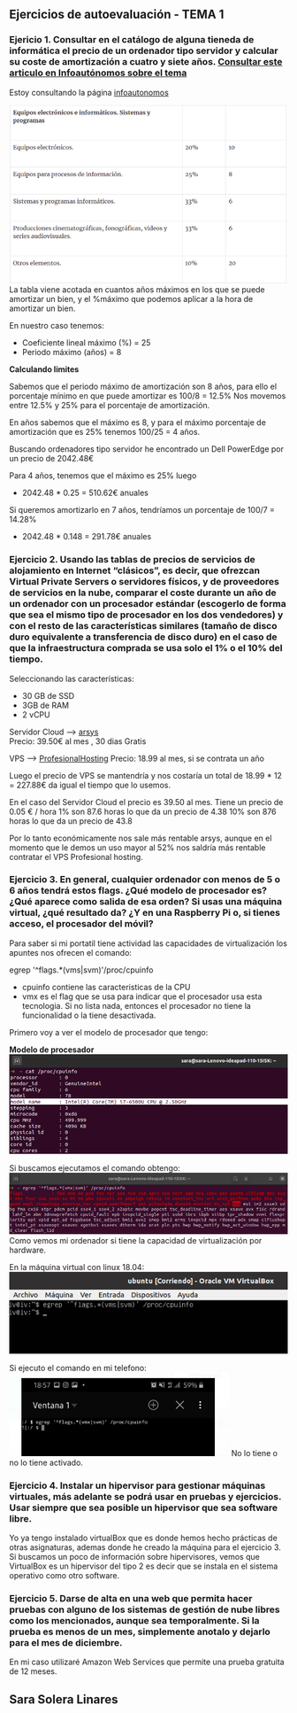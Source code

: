 ## Ejercicios de autoevaluación - TEMA 1



### Ejericio 1. Consultar en el catálogo de alguna tieneda de informática el precio de un ordenador tipo servidor y calcular su coste de amortización a cuatro y siete años. [Consultar este articulo en Infoautónomos sobre el tema](https://www.infoautonomos.com/consultas-a-la-comunidad/988/)

Estoy consultando la página [infoautonomos](https://www.infoautonomos.com/contabilidad/tablas-de-amortizacion-para-los-bienes-de-una-empresa/)

![](img/tabla.png)
La tabla viene acotada en cuantos años máximos en los que se puede amortizar un bien, y el %máximo que podemos aplicar a la hora de amortizar un bien.

En nuestro caso tenemos:
 - Coeficiente lineal máximo (%) = 25
 - Periodo máximo (años) = 8

**Calculando limites**

Sabemos que el periodo máximo de amortización son 8 años, para ello el porcentaje mínimo en que puede amortizar es 100/8 = 12.5%
Nos movemos entre 12.5% y 25% para el porcentaje de amortización.

En años sabemos que el máximo es 8, y para el máximo porcentaje de amortización que es 25% tenemos 100/25 = 4 años.

Buscando ordenadores tipo servidor he encontrado un Dell PowerEdge por un precio de 2042.48€

Para 4 años, tenemos que el máximo es 25% luego
 - 2042.48 * 0.25 = 510.62€ anuales

 Si queremos amortizarlo en 7 años, tendríamos un porcentaje de 100/7 = 14.28%
 - 2042.48 * 0.148 = 291.78€ anuales

 ### Ejercicio 2. Usando las tablas de precios de servicios de alojamiento en Internet “clásicos”, es decir, que ofrezcan Virtual Private Servers o servidores físicos, y de proveedores de servicios en la nube, comparar el coste durante un año de un ordenador con un procesador estándar (escogerlo de forma que sea el mismo tipo de procesador en los dos vendedores) y con el resto de las características similares (tamaño de disco duro equivalente a transferencia de disco duro) en el caso de que la infraestructura comprada se usa solo el 1% o el 10% del tiempo.

Seleccionando las características:
 - 30 GB de SSD
 - 3GB de RAM
 - 2 vCPU

Servidor Cloud --> [arsys](https://www.arsys.es/servidores/cloud?s=cpc&c=315965763&a=19240941603&gclid=EAIaIQobChMI_pvC-KCT7AIVl_dRCh2cPQanEAAYASAAEgIW9PD_BwE)        
Precio: 39.50€ al mes , 30 dias Gratis

VPS -->  [ProfesionalHosting](https://www.profesionalhosting.com/servidores-virtuales-ssd/)
Precio: 18.99 al mes, si se contrata un año

Luego el precio de VPS se mantendría y nos costaría un total de 18.99 * 12 = 227.88€ da igual el tiempo que lo usemos.

En el caso del Servidor Cloud el precio es 39.50 al mes.
Tiene un precio de 0.05 € / hora
1% son 87.6 horas lo que da un precio de 4.38
10% son 876 horas lo que da un precio de 43.8

Por lo tanto económicamente nos sale más rentable arsys, aunque en el momento que le demos un uso mayor al 52% nos saldría más rentable contratar el VPS Profesional hosting. 

### Ejercicio 3. En general, cualquier ordenador con menos de 5 o 6 años tendrá estos flags. ¿Qué modelo de procesador es? ¿Qué aparece como salida de esa orden? Si usas una máquina virtual, ¿qué resultado da? ¿Y en una Raspberry Pi o, si tienes acceso, el procesador del móvil?
Para saber si mi portatil tiene actividad las capacidades de virtualización los apuntes nos ofrecen el comando:

egrep '^flags.*(vms|svm)'/proc/cpuinfo

 - cpuinfo contiene las caracteristicas de la CPU
 - vmx es el flag que se usa para indicar que el procesador usa esta tecnologia.
Si no lista nada, entonces el procesador no tiene la funcionalidad o la tiene desactivada.

Primero voy a ver el modelo de procesador que tengo:

**Modelo de procesador** 
![](img/modelo_proc.png)

Si buscamos ejecutamos el comando obtengo:
![](img/vmx.png)
Como vemos mi ordenador si tiene la capacidad de virtualización por hardware.

En la máquina virtual con  linux 18.04:
![](img/vm.png)

Si ejecuto el comando en mi telefono:
![](img/movil.png)
No lo tiene o no lo tiene activado.

### Ejercicio 4. Instalar un hipervisor para gestionar máquinas virtuales, más adelante se podrá usar en pruebas y ejercicios. Usar siempre que sea posible un hipervisor que sea software libre.
Yo ya tengo instalado virtualBox que es donde hemos hecho prácticas de otras asignaturas, ademas donde he creado la máquina para el ejercicio 3.
Si buscamos un poco de información sobre hipervisores, vemos que VirtualBox es un hipervisor del tipo 2 es decir que se instala en el sistema operativo como otro software.

### Ejercicio 5. Darse de alta en una web que permita hacer pruebas con alguno de los sistemas de gestión de nube libres como los mencionados, aunque sea temporalmente. Si la prueba es menos de un mes, simplemente anotalo y dejarlo para el mes de diciembre.

En mi caso utilizaré Amazon Web Services que permite una prueba gratuita de 12 meses.

## Sara Solera Linares